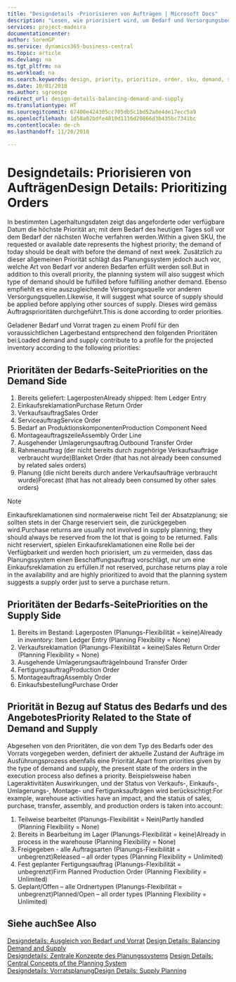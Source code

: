 ```yaml
---
title: "Designdetails -Priorisieren von Aufträgen | Microsoft Docs"
description: "Lesen, wie priorisiert wird, um Bedarf und Versorgungsbedarf zu erfüllen."
services: project-madeira
documentationcenter: 
author: SorenGP
ms.service: dynamics365-business-central
ms.topic: article
ms.devlang: na
ms.tgt_pltfrm: na
ms.workload: na
ms.search.keywords: design, priority, prioritize, order, sku, demand, supply
ms.date: 10/01/2018
ms.author: sgroespe
redirect_url: design-details-balancing-demand-and-supply
ms.translationtype: HT
ms.sourcegitcommit: 67400e424305cc705db5c1bd52a8e4de17ecc5a9
ms.openlocfilehash: 1d58a02bdfe4810d1116d20866d3b435bc7341bc
ms.contentlocale: de-ch
ms.lasthandoff: 11/20/2018

---
```

# <a name="design-details-prioritizing-orders"></a><span data-ttu-id="b5489-103">Designdetails: Priorisieren von Aufträgen</span><span class="sxs-lookup"><span data-stu-id="b5489-103">Design Details: Prioritizing Orders</span></span>
<span data-ttu-id="b5489-104">In bestimmten Lagerhaltungsdaten zeigt das angeforderte oder verfügbare Datum die höchste Priorität an; mit dem Bedarf des heutigen Tages soll vor dem Bedarf der nächsten Woche verfahren werden.</span><span class="sxs-lookup"><span data-stu-id="b5489-104">Within a given SKU, the requested or available date represents the highest priority; the demand of today should be dealt with before the demand of next week.</span></span> <span data-ttu-id="b5489-105">Zusätzlich zu dieser allgemeinen Priorität schlägt das Planungssystem jedoch auch vor, welche Art von Bedarf vor anderen Bedarfen erfüllt werden soll.</span><span class="sxs-lookup"><span data-stu-id="b5489-105">But in addition to this overall priority, the planning system will also suggest which type of demand should be fulfilled before fulfilling another demand.</span></span> <span data-ttu-id="b5489-106">Ebenso empfiehlt es eine auszugleichende Versorgungsquelle vor anderen Versorgungsquellen.</span><span class="sxs-lookup"><span data-stu-id="b5489-106">Likewise, it will suggest what source of supply should be applied before applying other sources of supply.</span></span> <span data-ttu-id="b5489-107">Dieses wird gemäss Auftragsprioritäten durchgeführt.</span><span class="sxs-lookup"><span data-stu-id="b5489-107">This is done according to order priorities.</span></span>  

<span data-ttu-id="b5489-108">Geladener Bedarf und Vorrat tragen zu einem Profil für den voraussichtlichen Lagerbestand entsprechend den folgenden Prioritäten bei:</span><span class="sxs-lookup"><span data-stu-id="b5489-108">Loaded demand and supply contribute to a profile for the projected inventory according to the following priorities:</span></span>  

## <a name="priorities-on-the-demand-side"></a><span data-ttu-id="b5489-109">Prioritäten der Bedarfs-Seite</span><span class="sxs-lookup"><span data-stu-id="b5489-109">Priorities on the Demand Side</span></span>  
1. <span data-ttu-id="b5489-110">Bereits geliefert: Lagerposten</span><span class="sxs-lookup"><span data-stu-id="b5489-110">Already shipped: Item Ledger Entry</span></span>  
2. <span data-ttu-id="b5489-111">Einkaufsreklamation</span><span class="sxs-lookup"><span data-stu-id="b5489-111">Purchase Return Order</span></span>  
3. <span data-ttu-id="b5489-112">Verkaufsauftrag</span><span class="sxs-lookup"><span data-stu-id="b5489-112">Sales Order</span></span>  
4. <span data-ttu-id="b5489-113">Serviceauftrag</span><span class="sxs-lookup"><span data-stu-id="b5489-113">Service Order</span></span>  
5. <span data-ttu-id="b5489-114">Bedarf an Produktionskomponenten</span><span class="sxs-lookup"><span data-stu-id="b5489-114">Production Component Need</span></span>  
6. <span data-ttu-id="b5489-115">Montageauftragszeile</span><span class="sxs-lookup"><span data-stu-id="b5489-115">Assembly Order Line</span></span>  
7. <span data-ttu-id="b5489-116">Ausgehender Umlagerungsauftrag.</span><span class="sxs-lookup"><span data-stu-id="b5489-116">Outbound Transfer Order</span></span>  
8. <span data-ttu-id="b5489-117">Rahmenauftrag (der nicht bereits durch zugehörige Verkaufsaufträge verbraucht wurde)</span><span class="sxs-lookup"><span data-stu-id="b5489-117">Blanket Order (that has not already been consumed by related sales orders)</span></span>  
9. <span data-ttu-id="b5489-118">Planung (die nicht bereits durch andere Verkaufsaufträge verbraucht wurde)</span><span class="sxs-lookup"><span data-stu-id="b5489-118">Forecast (that has not already been consumed by other sales orders)</span></span>  

> [!NOTE]  
>  <span data-ttu-id="b5489-119">Einkaufsreklamationen sind normalerweise nicht Teil der Absatzplanung; sie sollten stets in der Charge reserviert sein, die zurückgegeben wird.</span><span class="sxs-lookup"><span data-stu-id="b5489-119">Purchase returns are usually not involved in supply planning; they should always be reserved from the lot that is going to be returned.</span></span> <span data-ttu-id="b5489-120">Falls nicht reserviert, spielen Einkaufsreklamationen eine Rolle bei der Verfügbarkeit und werden hoch priorisiert, um zu vermeiden, dass das Planungssystem einen Beschaffungsauftrag vorschlägt, nur um eine Einkaufsreklamation zu erfüllen.</span><span class="sxs-lookup"><span data-stu-id="b5489-120">If not reserved, purchase returns play a role in the availability and are highly prioritized to avoid that the planning system suggests a supply order just to serve a purchase return.</span></span>  

## <a name="priorities-on-the-supply-side"></a><span data-ttu-id="b5489-121">Prioritäten der Bedarfs-Seite</span><span class="sxs-lookup"><span data-stu-id="b5489-121">Priorities on the Supply Side</span></span>  
1. <span data-ttu-id="b5489-122">Bereits im Bestand: Lagerposten (Planungs-Flexibilität = keine)</span><span class="sxs-lookup"><span data-stu-id="b5489-122">Already in inventory: Item Ledger Entry (Planning Flexibility = None)</span></span>  
2. <span data-ttu-id="b5489-123">Verkaufsreklamation (Planungs-Flexibilität = keine)</span><span class="sxs-lookup"><span data-stu-id="b5489-123">Sales Return Order (Planning Flexibility = None)</span></span>  
3. <span data-ttu-id="b5489-124">Ausgehende Umlagerungsaufträge</span><span class="sxs-lookup"><span data-stu-id="b5489-124">Inbound Transfer Order</span></span>  
4. <span data-ttu-id="b5489-125">Fertigungsauftrag</span><span class="sxs-lookup"><span data-stu-id="b5489-125">Production Order</span></span>  
5. <span data-ttu-id="b5489-126">Montageauftrag</span><span class="sxs-lookup"><span data-stu-id="b5489-126">Assembly Order</span></span>  
6. <span data-ttu-id="b5489-127">Einkaufsbestellung</span><span class="sxs-lookup"><span data-stu-id="b5489-127">Purchase Order</span></span>  

## <a name="priority-related-to-the-state-of-demand-and-supply"></a><span data-ttu-id="b5489-128">Priorität in Bezug auf Status des Bedarfs und des Angebotes</span><span class="sxs-lookup"><span data-stu-id="b5489-128">Priority Related to the State of Demand and Supply</span></span>  
<span data-ttu-id="b5489-129">Abgesehen von den Prioritäten, die von dem Typ des Bedarfs oder des Vorrats vorgegeben werden, definiert der aktuelle Zustand der Aufträge im Ausführungsprozess ebenfalls eine Priorität.</span><span class="sxs-lookup"><span data-stu-id="b5489-129">Apart from priorities given by the type of demand and supply, the present state of the orders in the execution process also defines a priority.</span></span> <span data-ttu-id="b5489-130">Beispielsweise haben Lageraktivitäten Auswirkungen, und der Status von Verkaufs-, Einkaufs-, Umlagerungs-, Montage- und Fertigunksaufträgen wird berücksichtigt:</span><span class="sxs-lookup"><span data-stu-id="b5489-130">For example, warehouse activities have an impact, and the status of sales, purchase, transfer, assembly, and production orders is taken into account:</span></span>  

1. <span data-ttu-id="b5489-131">Teilweise bearbeitet (Planungs-Flexibilität = Nein)</span><span class="sxs-lookup"><span data-stu-id="b5489-131">Partly handled (Planning Flexibility = None)</span></span>  
2. <span data-ttu-id="b5489-132">Bereits in Bearbeitung im Lager (Planungs-Flexibilität = keine)</span><span class="sxs-lookup"><span data-stu-id="b5489-132">Already in process in the warehouse (Planning Flexibility = None)</span></span>  
3. <span data-ttu-id="b5489-133">Freigegeben - alle Auftragsarten (Planungs-Flexibilität = unbegrenzt)</span><span class="sxs-lookup"><span data-stu-id="b5489-133">Released – all order types (Planning Flexibility = Unlimited)</span></span>  
4. <span data-ttu-id="b5489-134">Fest geplanter Fertigungsauftrag (Planungs-Flexibilität = unbegrenzt)</span><span class="sxs-lookup"><span data-stu-id="b5489-134">Firm Planned Production Order (Planning Flexibility = Unlimited)</span></span>  
5. <span data-ttu-id="b5489-135">Geplant/Offen – alle Ordnertypen (Planungs-Flexibilität = unbegrenzt)</span><span class="sxs-lookup"><span data-stu-id="b5489-135">Planned/Open – all order types (Planning Flexibility = Unlimited)</span></span>  

## <a name="see-also"></a><span data-ttu-id="b5489-136">Siehe auch</span><span class="sxs-lookup"><span data-stu-id="b5489-136">See Also</span></span>  
<span data-ttu-id="b5489-137">[Designdetails: Ausgleich von Bedarf und Vorrat](design-details-balancing-demand-and-supply.md) </span><span class="sxs-lookup"><span data-stu-id="b5489-137">[Design Details: Balancing Demand and Supply](design-details-balancing-demand-and-supply.md) </span></span>  
<span data-ttu-id="b5489-138">[Designdetails: Zentrale Konzepte des Planungssystems](design-details-central-concepts-of-the-planning-system.md) </span><span class="sxs-lookup"><span data-stu-id="b5489-138">[Design Details: Central Concepts of the Planning System](design-details-central-concepts-of-the-planning-system.md) </span></span>  
[<span data-ttu-id="b5489-139">Designdetails: Vorratsplanung</span><span class="sxs-lookup"><span data-stu-id="b5489-139">Design Details: Supply Planning</span></span>](design-details-supply-planning.md)


